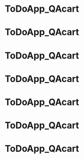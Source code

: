 # ToDoApp_QAcart
# ToDoApp_QAcart
# ToDoApp_QAcart
# ToDoApp_QAcart
# ToDoApp_QAcart
# ToDoApp_QAcart
# ToDoApp_QAcart
